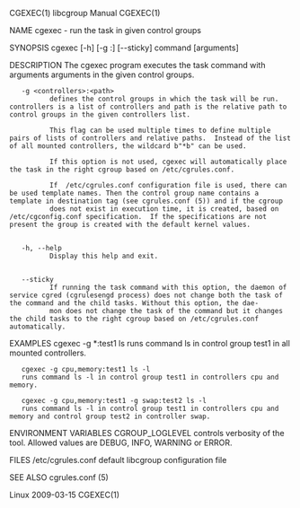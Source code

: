 
CGEXEC(1)                                                                                      libcgroup Manual                                                                                     CGEXEC(1)



NAME
       cgexec - run the task in given control groups


SYNOPSIS
       cgexec [-h] [-g <controllers>:<path>] [--sticky] command [arguments]


DESCRIPTION
       The cgexec program executes the task command with arguments arguments in the given control groups.


       -g <controllers>:<path>
              defines the control groups in which the task will be run.  controllers is a list of controllers and path is the relative path to control groups in the given controllers list.

              This flag can be used multiple times to define multiple pairs of lists of controllers and relative paths.  Instead of the list of all mounted controllers, the wildcard b"*b" can be used.

              If this option is not used, cgexec will automatically place the task in the right cgroup based on /etc/cgrules.conf.

              If  /etc/cgrules.conf configuration file is used, there can be used template names. Then the control group name contains a template in destination tag (see cgrules.conf (5)) and if the cgroup
              does not exist in execution time, it is created, based on /etc/cgconfig.conf specification.  If the specifications are not present the group is created with the default kernel values.


       -h, --help
              Display this help and exit.


       --sticky
              If running the task command with this option, the daemon of service cgred (cgrulesengd process) does not change both the task of the command and the child tasks. Without this option, the dae‐
              mon does not change the task of the command but it changes the child tasks to the right cgroup based on /etc/cgrules.conf automatically.


EXAMPLES
       cgexec -g *:test1 ls
       runs command ls in control group test1 in all mounted controllers.

       cgexec -g cpu,memory:test1 ls -l
       runs command ls -l in control group test1 in controllers cpu and memory.

       cgexec -g cpu,memory:test1 -g swap:test2 ls -l
       runs command ls -l in control group test1 in controllers cpu and memory and control group test2 in controller swap.


ENVIRONMENT VARIABLES
       CGROUP_LOGLEVEL
              controls verbosity of the tool. Allowed values are DEBUG, INFO, WARNING or ERROR.


FILES
       /etc/cgrules.conf
              default libcgroup configuration file


SEE ALSO
       cgrules.conf (5)



Linux                                                                                             2009-03-15                                                                                        CGEXEC(1)
